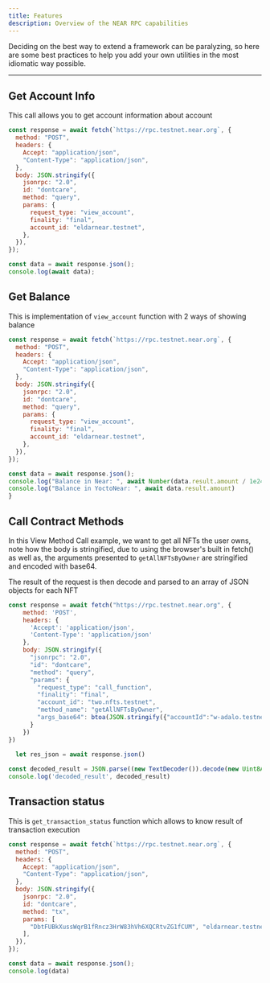 ```yaml
---
title: Features
description: Overview of the NEAR RPC capabilities
---
```


Deciding on the best way to extend a framework can be paralyzing, so here are some best practices to help you add your own utilities in the most idiomatic way possible.

---

## Get Account Info
This call allows you to get account information about account
```js
const response = await fetch(`https://rpc.testnet.near.org`, {
  method: "POST",
  headers: {
    Accept: "application/json",
    "Content-Type": "application/json",
  },
  body: JSON.stringify({
    jsonrpc: "2.0",
    id: "dontcare",
    method: "query",
    params: {
      request_type: "view_account",
      finality: "final",
      account_id: "eldarnear.testnet",
    },
  }),
});

const data = await response.json();
console.log(await data);
```

## Get Balance
This is implementation of ```view_account``` function with 2 ways of showing balance 
```js
const response = await fetch(`https://rpc.testnet.near.org`, {
  method: "POST",
  headers: {
    Accept: "application/json",
    "Content-Type": "application/json",
  },
  body: JSON.stringify({
    jsonrpc: "2.0",
    id: "dontcare",
    method: "query",
    params: {
      request_type: "view_account",
      finality: "final",
      account_id: "eldarnear.testnet",
    },
  }),
});

const data = await response.json();
console.log("Balance in Near: ", await Number(data.result.amount / 1e24).toFixed(2));
console.log("Balance in YoctoNear: ", await data.result.amount)
}
```

## Call Contract Methods

In this View Method Call example, we want to get all NFTs the user owns, note how
the body is stringified, due to using the browser's built in fetch()
as well as, the arguments presented to `getAllNFTsByOwner` are stringified and encoded with base64.

The result of the request is then decode and parsed to an array of JSON objects for each NFT

```js
const response = await fetch("https://rpc.testnet.near.org", {
    method: 'POST',
    headers: {
      'Accept': 'application/json',
      'Content-Type': 'application/json'
    },
    body: JSON.stringify({
      "jsonrpc": "2.0",
      "id": "dontcare",
      "method": "query",
      "params": {
        "request_type": "call_function",
        "finality": "final",
        "account_id": "two.nfts.testnet",
        "method_name": "getAllNFTsByOwner",
        "args_base64": btoa(JSON.stringify({"accountId":"w-adalo.testnet"}))
      }
    })
})
   
  let res_json = await response.json()

const decoded_result = JSON.parse((new TextDecoder()).decode(new Uint8Array(res_json.result.result)))
console.log('decoded_result', decoded_result)
```
## Transaction status
This is ```get_transaction_status``` function which allows to know result of transaction execution
```js
const response = await fetch(`https://rpc.testnet.near.org`, {
  method: "POST",
  headers: {
    Accept: "application/json",
    "Content-Type": "application/json",
  },
  body: JSON.stringify({
    jsonrpc: "2.0",
    id: "dontcare",
    method: "tx",
    params: [
      "DbtFUBkXussWqrB1fRncz3HrW83hVh6XQCRtvZG1fCUM", "eldarnear.testnet"
    ],
  }),
});

const data = await response.json();
console.log(data)
```

